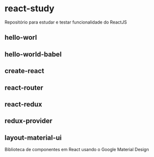 # react-study
Repositório para estudar e testar funcionalidade do ReactJS

## hello-worl

## hello-world-babel

## create-react

## react-router

## react-redux

## redux-provider

## layout-material-ui
Biblioteca de componentes em React usando o Google Material Design
